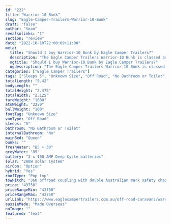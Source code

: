 ```yaml
---
id: "222"
title: "Warrior-10 Bunk"
slug: "Eagle-Camper-Trailers-Warrior-10-Bunk"
draft: "false"
author: "Sean"
seealsolinks: "1"
section: "review"
date: "2022-10-10T22:00:09+11:00"
meta:
  title: "Should I buy Warrior-10 Bunk by Eagle Camper Trailers?"
  description: "The Eagle Camper Trailers Warrior-10 Bunk is classed as Off Road, and sleeps 5 people. It is Made Overseas and comes in at Unknown Size. It generally has No Bathroom or Toilet."
  ogtitle: "Should I buy Warrior-10 Bunk by Eagle Camper Trailers?"
  ogdescription: "The Eagle Camper Trailers Warrior-10 Bunk is classed as Off Road, and sleeps 5 people. It is Made Overseas and comes in at Unknown Size. It generally has No Bathroom or Toilet."
categories: ["Eagle Camper Trailers"]
tags: ["Sleeps 5", "Unknown Size", "Off Road", "No Bathroom or Toilet", "Pop top", "Under 50k"]
totalLength: "5.42"
bodyLength: ""
totalHeight: "2.475"
totalWidth: "2.125"
tareWeight: "1600"
atmWeight: "2250"
ballWeight: "100"
footTag: "Unknown Size"
vanType: "Off Road"
sleeps: "5"
bathroom: "No Bathroom or Toilet"
internalBathroom: "No"
mainBed: "Queen"
bunks: ""
freshWater: "85 + 30"
greyWater: "85"
battery: "2 x 100 AMP Deep Cycle batteries"
solar: "200W solar system"
airCon: "Option"
hybrid: "Yes"
roofType: "Pop top"
towHitch: "360 offroad coupling with double Australian mark safety chain"
price: "43750"
priceRangeMin: "43750"
priceRangeMax: "43750"
urlLink: "https://www.eaglecampertrailers.com.au/off-road-caravans/warrior-10-off-road-bunk-hybrid"
aussieMade: "Made Overseas"
noImage: ""
featured: "feat"
---
```

